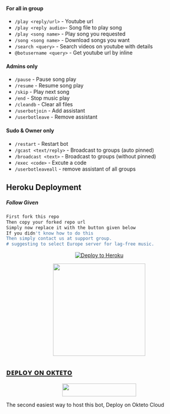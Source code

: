 

#### For all in group
- `/play <reply/url>` - Youtube url
- `/play <reply audio>`- Song file to play song
- `/play <song name>` - Play song you requested
- `/song <song name>` - Download songs you want
- `/search <query>` - Search videos on youtube with details
- `@botusername <query>` - Get youtube url by inline

#### Admins only
- `/pause` - Pause song play
- `/resume` - Resume song play
- `/skip` - Play next song
- `/end` - Stop music play
- `/cleandb` - Clear all files
- `/userbotjoin` - Add assistant
- `/userbotleave` - Remove assistant

#### Sudo & Owner only
- `/restart` - Restart bot
- `/gcast <text/reply>` - Broadcast to groups (auto pinned)
- `/broadcast <text>` - Broadcast to groups (without pinned)
- `/exec <code>` - Excute a code
- `/userbotleaveall` - remove assistant of all groups


## Heroku Deployment

##### Follow Given
```sh
First fork this repo
Then copy your forked repo url
Simply now replace it with the button given below
If you didn't know how to do this
Then simply contact us at support group.
# suggesting to select Europe server for lag-free music.
```
<p align="center"><a href="https://heroku.com/deploy?template=https://github.com/Umutsuzben/technowinamp"><img src="https://www.herokucdn.com/deploy/button.svg" alt="Deploy to Heroku" target="_blank"/></a></p>  
<p align="center"><a href="https://telegram.dog/XTZ_HerokuBot?start=UGF2YW5NYWdhci9Db2RleHVuTXVzaWNCb3QgbWFpbg"><img src="https://img.shields.io/badge/Deploy%20Via%20Telegram-blue?style=for-the-badge&logo=telegram" width="250""/</a>  </p>
    
    
## ᴅᴇᴩʟᴏʏ ᴏɴ ᴏᴋᴛᴇᴛᴏ

<p align="center"><a href="https://cloud.okteto.com/deploy?repository=https://github.com/Iregullar/technowinamp"><img src="https://img.shields.io/badge/Deploy%20To%20Okteto-informational?style=for-the-badge&logo=Okteto" width="200" height="35.45"/></a></p>
The second easiest way to host this bot, Deploy on Okteto Cloud
    


